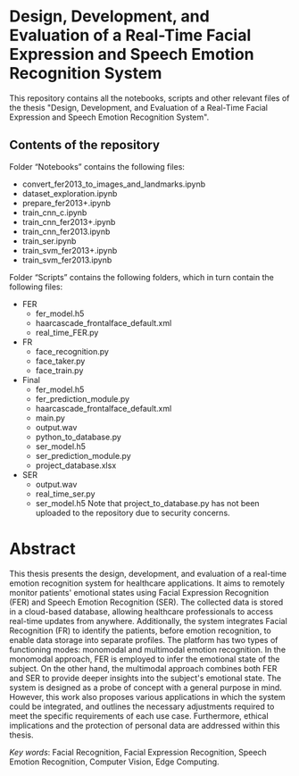 # Design, Development, and Evaluation of a Real-Time Facial Expression and Speech Emotion Recognition System
This repository contains all the notebooks, scripts and other relevant files of the thesis "Design, Development, and Evaluation of a Real-Time Facial Expression and Speech Emotion Recognition System".

## Contents of the repository
Folder “Notebooks” contains the following files:
  -	convert_fer2013_to_images_and_landmarks.ipynb
  -	dataset_exploration.ipynb
  -	prepare_fer2013+.ipynb
  -	train_cnn_c.ipynb
  -	train_cnn_fer2013+.ipynb
  -	train_cnn_fer2013.ipynb
  -	train_ser.ipynb
  -	train_svm_fer2013+.ipynb
  -	train_svm_fer2013.ipynb

Folder “Scripts” contains the following folders, which in turn contain the following files:
  *	FER
    -	fer_model.h5
    -	haarcascade_frontalface_default.xml
    -	real_time_FER.py
  *	FR
    -	face_recognition.py
    -	face_taker.py
    -	face_train.py	
  *	Final
    -	fer_model.h5
    -	fer_prediction_module.py
    -	haarcascade_frontalface_default.xml
    -	main.py
    -	output.wav
    -	python_to_database.py
    -	ser_model.h5
    -	ser_prediction_module.py
    -	project_database.xlsx
  *	SER
    -	output.wav
    -	real_time_ser.py
    - ser_model.h5
Note that project_to_database.py has not been uploaded to the repository due to security concerns.

# Abstract
This thesis presents the design, development, and evaluation of a real-time emotion recognition system for healthcare applications. It aims to remotely monitor patients' emotional states using Facial Expression Recognition (FER) and Speech Emotion Recognition (SER). The collected data is stored in a cloud-based database, allowing healthcare professionals to access real-time updates from anywhere. Additionally, the system integrates Facial Recognition (FR) to identify the patients, before emotion recognition, to enable data storage into separate profiles.
The platform has two types of functioning modes: monomodal and multimodal emotion recognition. In the monomodal approach, FER is employed to infer the emotional state of the subject. On the other hand, the multimodal approach combines both FER and SER to provide deeper insights into the subject's emotional state.
The system is designed as a probe of concept with a general purpose in mind. However, this work also proposes various applications in which the system could be integrated, and outlines the necessary adjustments required to meet the specific requirements of each use case. 
Furthermore, ethical implications and the protection of personal data are addressed within this thesis.

*Key words*: Facial Recognition, Facial Expression Recognition, Speech Emotion Recognition, Computer Vision, Edge Computing.
